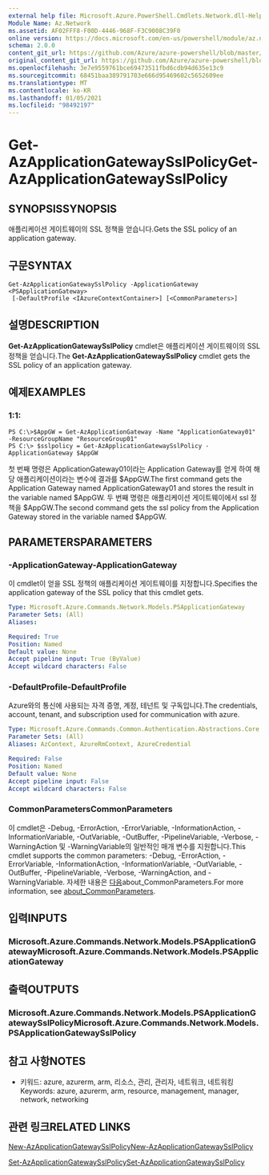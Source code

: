 ```yaml
---
external help file: Microsoft.Azure.PowerShell.Cmdlets.Network.dll-Help.xml
Module Name: Az.Network
ms.assetid: AF02FFF8-F00D-4446-968F-F3C9008C39F0
online version: https://docs.microsoft.com/en-us/powershell/module/az.network/get-azapplicationgatewaysslpolicy
schema: 2.0.0
content_git_url: https://github.com/Azure/azure-powershell/blob/master/src/Network/Network/help/Get-AzApplicationGatewaySslPolicy.md
original_content_git_url: https://github.com/Azure/azure-powershell/blob/master/src/Network/Network/help/Get-AzApplicationGatewaySslPolicy.md
ms.openlocfilehash: 3e7e9559761bce69473511fbd6cdb94d635e13c9
ms.sourcegitcommit: 68451baa389791703e666d95469602c5652609ee
ms.translationtype: MT
ms.contentlocale: ko-KR
ms.lasthandoff: 01/05/2021
ms.locfileid: "98492197"
---
```

# <span data-ttu-id="c58c3-101">Get-AzApplicationGatewaySslPolicy</span><span class="sxs-lookup"><span data-stu-id="c58c3-101">Get-AzApplicationGatewaySslPolicy</span></span>

## <span data-ttu-id="c58c3-102">SYNOPSIS</span><span class="sxs-lookup"><span data-stu-id="c58c3-102">SYNOPSIS</span></span>
<span data-ttu-id="c58c3-103">애플리케이션 게이트웨이의 SSL 정책을 얻습니다.</span><span class="sxs-lookup"><span data-stu-id="c58c3-103">Gets the SSL policy of an application gateway.</span></span>

## <span data-ttu-id="c58c3-104">구문</span><span class="sxs-lookup"><span data-stu-id="c58c3-104">SYNTAX</span></span>

```
Get-AzApplicationGatewaySslPolicy -ApplicationGateway <PSApplicationGateway>
 [-DefaultProfile <IAzureContextContainer>] [<CommonParameters>]
```

## <span data-ttu-id="c58c3-105">설명</span><span class="sxs-lookup"><span data-stu-id="c58c3-105">DESCRIPTION</span></span>
<span data-ttu-id="c58c3-106">**Get-AzApplicationGatewaySslPolicy** cmdlet은 애플리케이션 게이트웨이의 SSL 정책을 얻습니다.</span><span class="sxs-lookup"><span data-stu-id="c58c3-106">The **Get-AzApplicationGatewaySslPolicy** cmdlet gets the SSL policy of an application gateway.</span></span>

## <span data-ttu-id="c58c3-107">예제</span><span class="sxs-lookup"><span data-stu-id="c58c3-107">EXAMPLES</span></span>

### <span data-ttu-id="c58c3-108">1:</span><span class="sxs-lookup"><span data-stu-id="c58c3-108">1:</span></span>
```
PS C:\>$AppGW = Get-AzApplicationGateway -Name "ApplicationGateway01" -ResourceGroupName "ResourceGroup01"
PS C:\> $sslpolicy = Get-AzApplicationGatewaySslPolicy -ApplicationGateway $AppGW
```

<span data-ttu-id="c58c3-109">첫 번째 명령은 ApplicationGateway01이라는 Application Gateway를 얻게 하여 해당 애플리케이션이라는 변수에 결과를 $AppGW.</span><span class="sxs-lookup"><span data-stu-id="c58c3-109">The first command gets the Application Gateway named ApplicationGateway01 and stores the result in the variable named $AppGW.</span></span>
<span data-ttu-id="c58c3-110">두 번째 명령은 애플리케이션 게이트웨이에서 ssl 정책을 $AppGW.</span><span class="sxs-lookup"><span data-stu-id="c58c3-110">The second command gets the ssl policy from the Application Gateway stored in the variable named $AppGW.</span></span>

## <span data-ttu-id="c58c3-111">PARAMETERS</span><span class="sxs-lookup"><span data-stu-id="c58c3-111">PARAMETERS</span></span>

### <span data-ttu-id="c58c3-112">-ApplicationGateway</span><span class="sxs-lookup"><span data-stu-id="c58c3-112">-ApplicationGateway</span></span>
<span data-ttu-id="c58c3-113">이 cmdlet이 얻을 SSL 정책의 애플리케이션 게이트웨이를 지정합니다.</span><span class="sxs-lookup"><span data-stu-id="c58c3-113">Specifies the application gateway of the SSL policy that this cmdlet gets.</span></span>

```yaml
Type: Microsoft.Azure.Commands.Network.Models.PSApplicationGateway
Parameter Sets: (All)
Aliases:

Required: True
Position: Named
Default value: None
Accept pipeline input: True (ByValue)
Accept wildcard characters: False
```

### <span data-ttu-id="c58c3-114">-DefaultProfile</span><span class="sxs-lookup"><span data-stu-id="c58c3-114">-DefaultProfile</span></span>
<span data-ttu-id="c58c3-115">Azure와의 통신에 사용되는 자격 증명, 계정, 테넌트 및 구독입니다.</span><span class="sxs-lookup"><span data-stu-id="c58c3-115">The credentials, account, tenant, and subscription used for communication with azure.</span></span>

```yaml
Type: Microsoft.Azure.Commands.Common.Authentication.Abstractions.Core.IAzureContextContainer
Parameter Sets: (All)
Aliases: AzContext, AzureRmContext, AzureCredential

Required: False
Position: Named
Default value: None
Accept pipeline input: False
Accept wildcard characters: False
```

### <span data-ttu-id="c58c3-116">CommonParameters</span><span class="sxs-lookup"><span data-stu-id="c58c3-116">CommonParameters</span></span>
<span data-ttu-id="c58c3-117">이 cmdlet은 -Debug, -ErrorAction, -ErrorVariable, -InformationAction, -InformationVariable, -OutVariable, -OutBuffer, -PipelineVariable, -Verbose, -WarningAction 및 -WarningVariable의 일반적인 매개 변수를 지원합니다.</span><span class="sxs-lookup"><span data-stu-id="c58c3-117">This cmdlet supports the common parameters: -Debug, -ErrorAction, -ErrorVariable, -InformationAction, -InformationVariable, -OutVariable, -OutBuffer, -PipelineVariable, -Verbose, -WarningAction, and -WarningVariable.</span></span> <span data-ttu-id="c58c3-118">자세한 내용은 [다음](http://go.microsoft.com/fwlink/?LinkID=113216)about_CommonParameters.</span><span class="sxs-lookup"><span data-stu-id="c58c3-118">For more information, see [about_CommonParameters](http://go.microsoft.com/fwlink/?LinkID=113216).</span></span>

## <span data-ttu-id="c58c3-119">입력</span><span class="sxs-lookup"><span data-stu-id="c58c3-119">INPUTS</span></span>

### <span data-ttu-id="c58c3-120">Microsoft.Azure.Commands.Network.Models.PSApplicationGateway</span><span class="sxs-lookup"><span data-stu-id="c58c3-120">Microsoft.Azure.Commands.Network.Models.PSApplicationGateway</span></span>

## <span data-ttu-id="c58c3-121">출력</span><span class="sxs-lookup"><span data-stu-id="c58c3-121">OUTPUTS</span></span>

### <span data-ttu-id="c58c3-122">Microsoft.Azure.Commands.Network.Models.PSApplicationGatewaySslPolicy</span><span class="sxs-lookup"><span data-stu-id="c58c3-122">Microsoft.Azure.Commands.Network.Models.PSApplicationGatewaySslPolicy</span></span>

## <span data-ttu-id="c58c3-123">참고 사항</span><span class="sxs-lookup"><span data-stu-id="c58c3-123">NOTES</span></span>
* <span data-ttu-id="c58c3-124">키워드: azure, azurerm, arm, 리소스, 관리, 관리자, 네트워크, 네트워킹</span><span class="sxs-lookup"><span data-stu-id="c58c3-124">Keywords: azure, azurerm, arm, resource, management, manager, network, networking</span></span>

## <span data-ttu-id="c58c3-125">관련 링크</span><span class="sxs-lookup"><span data-stu-id="c58c3-125">RELATED LINKS</span></span>

[<span data-ttu-id="c58c3-126">New-AzApplicationGatewaySslPolicy</span><span class="sxs-lookup"><span data-stu-id="c58c3-126">New-AzApplicationGatewaySslPolicy</span></span>](./New-AzApplicationGatewaySslPolicy.md)

[<span data-ttu-id="c58c3-127">Set-AzApplicationGatewaySslPolicy</span><span class="sxs-lookup"><span data-stu-id="c58c3-127">Set-AzApplicationGatewaySslPolicy</span></span>](./Set-AzApplicationGatewaySslPolicy.md)



